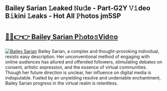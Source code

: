 ## Bailey Sarian 𝙻eaked 𝙽u𝚍e - Part-G2Y 𝚅𝚒deo B𝚒kini 𝙻eaks - Hot All 𝙿hotos jm5SP

# <h2><a href="http://ld29kp.urlbe.top/?page=Bailey+Sarian">🔗🔗👉👉 Bailey Sarian P𝚑oto𝚜Vid𝚎o</a></h2>

[![Bailey Sarian](https://i.imgur.com/eBuTRDB.gif)](http://ld29kp.urlbe.top/?page=Bailey+Sarian)
Bailey Sarian, a complex and thought-provoking individual, resists easy description. Her unconventional method of engaging with online audiences has allured and offended followers, stimulating debates on consent, artistic expression, and the essence of virtual communities. Though her future direction is unclear, her influence on digital media is indisputable. Fueled by an unyielding resolve and undeniable enchantment, Bailey Sarian progress in the virtual realm is relentless.
